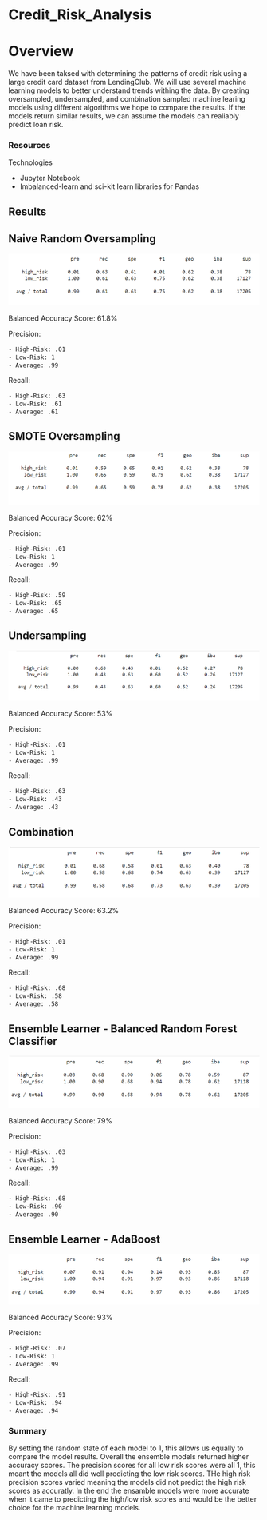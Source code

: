 # Credit_Risk_Analysis

# Overview

We have been taksed with determining the patterns of credit risk using a large credit card dataset from LendingClub. We will use several machine learning models to better understand trends withing the data. By creating oversampled, undersampled, and combination sampled machine learing models using different algorithms we hope to compare the results. If the models return similar results, we can assume the models can realiably predict loan risk.

### Resources

Technologies
-	Jupyter Notebook
-	Imbalanced-learn and sci-kit learn libraries for Pandas

## Results

## Naive Random Oversampling

![naive](https://github.com/JoseEspinosaTello/Credit_Risk_Analysis/blob/main/Resources/Images/naive.png)

Balanced Accuracy Score: 61.8%

Precision:

	- High-Risk: .01
	- Low-Risk: 1
	- Average: .99
Recall:

	- High-Risk: .63
	- Low-Risk: .61
	- Average: .61


## SMOTE Oversampling

![smoteOver](https://github.com/JoseEspinosaTello/Credit_Risk_Analysis/blob/main/Resources/Images/smoteOver.png)

Balanced Accuracy Score: 62%

Precision:

	- High-Risk: .01
	- Low-Risk: 1
	- Average: .99

Recall:

	- High-Risk: .59
	- Low-Risk: .65
	- Average: .65


## Undersampling

![undersampling](https://github.com/JoseEspinosaTello/Credit_Risk_Analysis/blob/main/Resources/Images/undersampling.png)

Balanced Accuracy Score: 53%

Precision:

	- High-Risk: .01
	- Low-Risk: 1
	- Average: .99

Recall:

	- High-Risk: .63
	- Low-Risk: .43
	- Average: .43

## Combination

![combination](https://github.com/JoseEspinosaTello/Credit_Risk_Analysis/blob/main/Resources/Images/combination.png)

Balanced Accuracy Score: 63.2%

Precision:

	- High-Risk: .01
	- Low-Risk: 1
	- Average: .99

Recall:

	- High-Risk: .68
	- Low-Risk: .58
	- Average: .58

## Ensemble Learner - Balanced Random Forest Classifier

![brfc](https://github.com/JoseEspinosaTello/Credit_Risk_Analysis/blob/main/Resources/Images/brfc.png)


Balanced Accuracy Score: 79%

Precision:

	- High-Risk: .03
	- Low-Risk: 1
	- Average: .99

Recall:

	- High-Risk: .68
	- Low-Risk: .90
	- Average: .90

## Ensemble Learner - AdaBoost

![ada](https://github.com/JoseEspinosaTello/Credit_Risk_Analysis/blob/main/Resources/Images/ada.png)


Balanced Accuracy Score: 93%

Precision:

	- High-Risk: .07
	- Low-Risk: 1
	- Average: .99

Recall:

	- High-Risk: .91
	- Low-Risk: .94
	- Average: .94

### Summary

By setting the random state of each model to 1, this allows us equally to compare the model results. Overall the ensemble models returned higher accuracy scores. The precision scores for all low risk scores were all 1, this meant the models all did well predicting the low risk scores. THe high risk precision scores varied meaning the models did not predict the high risk scores as accuratly. In the end the ensamble models were more accurate when it came to predicting the high/low risk scores and would be the better choice for the machine learning models.  